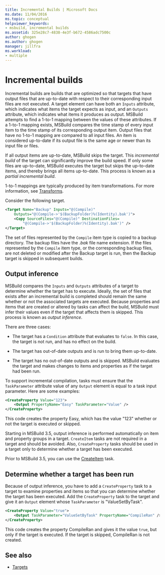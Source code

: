 ```yaml
---
title: Incremental Builds | Microsoft Docs
ms.date: 11/04/2016
ms.topic: conceptual
helpviewer_keywords:
- msbuild, incremental builds
ms.assetid: 325e28c7-4838-4e3f-b672-4586adc7500c
author: ghogen
ms.author: ghogen
manager: jillfra
ms.workload:
- multiple
---
```

# Incremental builds

Incremental builds are builds that are optimized so that targets that have output files that are up-to-date with respect to their corresponding input files are not executed. A target element can have both an `Inputs` attribute, which indicates what items the target expects as input, and an `Outputs` attribute, which indicates what items it produces as output. MSBuild attempts to find a 1-to-1 mapping between the values of these attributes. If a 1-to-1 mapping exists, MSBuild compares the time stamp of every input item to the time stamp of its corresponding output item. Output files that have no 1-to-1 mapping are compared to all input files. An item is considered up-to-date if its output file is the same age or newer than its input file or files.

If all output items are up-to-date, MSBuild skips the target. This *incremental build* of the target can significantly improve the build speed. If only some files are up-to-date, MSBuild executes the target but skips the up-to-date items, and thereby brings all items up-to-date. This process is known as a *partial incremental build*.

1-to-1 mappings are typically produced by item transformations. For more information, see [Transforms](../msbuild/msbuild-transforms.md).

 Consider the following target.

```xml
<Target Name="Backup" Inputs="@(Compile)"
    Outputs="@(Compile->'$(BackupFolder)%(Identity).bak')">
    <Copy SourceFiles="@(Compile)" DestinationFiles=
        "@(Compile->'$(BackupFolder)%(Identity).bak')" />
</Target>
```

The set of files represented by the `Compile` item type is copied to a backup directory. The backup files have the *.bak* file name extension. If the files represented by the `Compile` item type, or the corresponding backup files, are not deleted or modified after the Backup target is run, then the Backup target is skipped in subsequent builds.

## Output inference

MSBuild compares the `Inputs` and `Outputs` attributes of a target to determine whether the target has to execute. Ideally, the set of files that exists after an incremental build is completed should remain the same whether or not the associated targets are executed. Because properties and items that are created or altered by tasks can affect the build, MSBuild must infer their values even if the target that affects them is skipped. This process is known as *output inference*.

There are three cases:

- The target has a `Condition` attribute that evaluates to `false`. In this case, the target is not run, and has no effect on the build.

- The target has out-of-date outputs and is run to bring them up-to-date.

- The target has no out-of-date outputs and is skipped. MSBuild evaluates the target and makes changes to items and properties as if the target had been run.

To support incremental compilation, tasks must ensure that the `TaskParameter` attribute value of any `Output` element is equal to a task input parameter. Here are some examples:

```xml
<CreateProperty Value="123">
    <Output PropertyName="Easy" TaskParameter="Value" />
</CreateProperty>
```

This code creates the property Easy, which has the value "123" whether or not the target is executed or skipped.

Starting in MSBuild 3.5, output inference is performed automatically on item and property groups in a target. `CreateItem` tasks are not required in a target and should be avoided. Also, `CreateProperty` tasks should be used in a target only to determine whether a target has been executed.

Prior to MSBuild 3.5, you can use the [CreateItem](../msbuild/createitem-task.md) task.

## Determine whether a target has been run

Because of output inference, you have to add a `CreateProperty` task to a target to examine properties and items so that you can determine whether the target has been executed. Add the `CreateProperty` task to the target and give it an `Output` element whose `TaskParameter` is "ValueSetByTask".

```xml
<CreateProperty Value="true">
    <Output TaskParameter="ValueSetByTask" PropertyName="CompileRan" />
</CreateProperty>
```

This code creates the property CompileRan and gives it the value `true`, but only if the target is executed. If the target is skipped, CompileRan is not created.

## See also
- [Targets](../msbuild/msbuild-targets.md)
